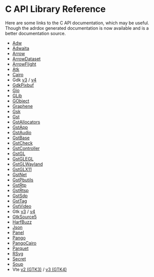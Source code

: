 C API Library Reference
=======================

Here are some links to the C API documentation, which may be useful.
Though the adrdox generated documentation is now available and is a better documentation source.

 * [Adw](https://gnome.pages.gitlab.gnome.org/libadwaita/doc/main/)
 * [Adwaita](https://gnome.pages.gitlab.gnome.org/libadwaita/doc/)
 * [Arrow](https://arrow.apache.org/docs/c_glib/arrow-glib/index.html)
 * [ArrowDataset](https://arrow.apache.org/docs/c_glib/arrow-dataset-glib/index.html)
 * [ArrowFlight](https://arrow.apache.org/docs/c_glib/arrow-flight-glib/index.html)
 * [Atk](https://docs.gtk.org/atk/)
 * [Cairo](https://www.cairographics.org/manual/)
 * Gdk [v3](https://docs.gtk.org/gdk3/) / [v4](https://docs.gtk.org/gdk4/)
 * [GdkPixbuf](https://docs.gtk.org/gdk-pixbuf/)
 * [Gio](https://docs.gtk.org/gio/)
 * [GLib](https://docs.gtk.org/glib/)
 * [GObject](https://docs.gtk.org/gobject/)
 * [Graphene](https://ebassi.github.io/graphene/docs/)
 * [Gsk](https://docs.gtk.org/gsk4/)
 * [Gst](https://gstreamer.freedesktop.org/documentation/gstreamer/gi-index.html?gi-language=c)
 * [GstAllocators](https://gstreamer.freedesktop.org/documentation/allocators/index.html?gi-language=c)
 * [GstApp](https://gstreamer.freedesktop.org/documentation/applib/index.html?gi-language=c)
 * [GstAudio](https://gstreamer.freedesktop.org/documentation/audio/index.html?gi-language=c)
 * [GstBase](https://gstreamer.freedesktop.org/documentation/base/index.html?gi-language=c)
 * [GstCheck](https://gstreamer.freedesktop.org/documentation/check/index.html?gi-language=c)
 * [GstController](https://gstreamer.freedesktop.org/documentation/controller/index.html?gi-language=c)
 * [GstGL](https://gstreamer.freedesktop.org/documentation/gl/index.html?gi-language=c)
 * [GstGLEGL](https://gstreamer.freedesktop.org/documentation/gl-egl/index.html?gi-language=c)
 * [GstGLWayland](https://gstreamer.freedesktop.org/documentation/gl-wayland/index.html?gi-language=c)
 * [GstGLX11](https://gstreamer.freedesktop.org/documentation/gl-x11/index.html?gi-language=c)
 * [GstNet](https://gstreamer.freedesktop.org/documentation/net/index.html?gi-language=c)
 * [GstPbutils](https://gstreamer.freedesktop.org/documentation/pbutils/gstpbutils.html?gi-language=c)
 * [GstRtp](https://gstreamer.freedesktop.org/documentation/rtplib/index.html?gi-language=c)
 * [GstRtsp](https://gstreamer.freedesktop.org/documentation/rtsplib/index.html?gi-language=c)
 * [GstSdp](https://gstreamer.freedesktop.org/documentation/sdp/index.html?gi-language=c)
 * [GstTag](https://gstreamer.freedesktop.org/documentation/tag/index.html?gi-language=c)
 * [GstVideo](https://gstreamer.freedesktop.org/documentation/video/index.html?gi-language=c)
 * Gtk [v3](https://docs.gtk.org/gtk4/) / [v4](https://docs.gtk.org/gtk4/)
 * [GtkSource5](https://gnome.pages.gitlab.gnome.org/gtksourceview/gtksourceview5/)
 * [HarfBuzz](https://harfbuzz.github.io/index.html)
 * [Json](https://gnome.pages.gitlab.gnome.org/json-glib/)
 * [Panel](https://gnome.pages.gitlab.gnome.org/libpanel/panel-1.0/)
 * [Pango](https://docs.gtk.org/Pango/)
 * [PangoCairo](https://docs.gtk.org/PangoCairo/)
 * [Parquet](https://arrow.apache.org/docs/c_glib/parquet-glib/index.html)
 * [RSvg](https://gnome.pages.gitlab.gnome.org/librsvg/Rsvg-2.0/index.html)
 * [Secret](https://gnome.pages.gitlab.gnome.org/libsecret/)
 * [Soup](https://libsoup.gnome.org/libsoup-3.0/index.html)
 * Vte [v2 (GTK3)](https://gnome.pages.gitlab.gnome.org/vte/gtk3/) / [v3 (GTK4)](https://gnome.pages.gitlab.gnome.org/vte/gtk4/)
 
